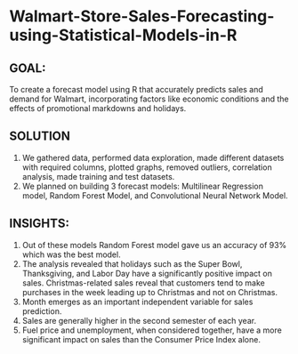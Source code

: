 # Walmart-Store-Sales-Forecasting-using-Statistical-Models-in-R
## GOAL:
To create a forecast model using R that accurately predicts sales and demand for Walmart, incorporating factors like economic conditions and the effects of promotional markdowns and holidays.

## SOLUTION
1. We gathered data, performed data exploration, made different datasets with required columns, plotted graphs, removed outliers, correlation analysis, made training and test datasets.
2. We planned on building 3 forecast models: Multilinear Regression model, Random Forest Model, and Convolutional Neural Network Model.

## INSIGHTS:
1. Out of these models Random Forest model gave us an accuracy of 93% which was the best model. 
2. The analysis revealed that holidays such as the Super Bowl, Thanksgiving, and Labor Day have a significantly positive impact on sales. Christmas-related sales reveal that customers tend to make purchases in the week leading up to Christmas and not on Christmas.
3. Month emerges as an important independent variable for sales prediction.  
4. Sales are generally higher in the second semester of each year. 
5. Fuel price and unemployment, when considered together, have a more significant impact on sales than the Consumer Price Index alone. 


